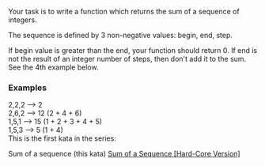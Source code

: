 Your task is to write a function which returns the sum of a sequence of integers.

The sequence is defined by 3 non-negative values: begin, end, step.

If begin value is greater than the end, your function should return 0. If end is not the result of an integer number of steps, then don't add it to the sum. See the 4th example below.

### Examples

2,2,2 --> 2   
2,6,2 --> 12 (2 + 4 + 6)   
1,5,1 --> 15 (1 + 2 + 3 + 4 + 5)   
1,5,3  --> 5 (1 + 4)   
This is the first kata in the series:   

Sum of a sequence (this kata)
[Sum of a Sequence [Hard-Core Version]](https://www.codewars.com/kata/sum-of-a-sequence-hard-core-version/javascript)